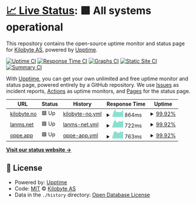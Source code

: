 # [📈 Live Status](https://kilobyteno.github.io/status.kilobyte.no): <!--live status--> **🟩 All systems operational**

This repository contains the open-source uptime monitor and status page for [Kilobyte AS](https://kilobyte.no), powered by [Upptime](https://github.com/upptime/upptime).

[![Uptime CI](https://github.com/kilobyteno/status.kilobyte.no/workflows/Uptime%20CI/badge.svg)](https://github.com/kilobyteno/status.kilobyte.no/actions?query=workflow%3A%22Uptime+CI%22)
[![Response Time CI](https://github.com/kilobyteno/status.kilobyte.no/workflows/Response%20Time%20CI/badge.svg)](https://github.com/kilobyteno/status.kilobyte.no/actions?query=workflow%3A%22Response+Time+CI%22)
[![Graphs CI](https://github.com/kilobyteno/status.kilobyte.no/workflows/Graphs%20CI/badge.svg)](https://github.com/kilobyteno/status.kilobyte.no/actions?query=workflow%3A%22Graphs+CI%22)
[![Static Site CI](https://github.com/kilobyteno/status.kilobyte.no/workflows/Static%20Site%20CI/badge.svg)](https://github.com/kilobyteno/status.kilobyte.no/actions?query=workflow%3A%22Static+Site+CI%22)
[![Summary CI](https://github.com/kilobyteno/status.kilobyte.no/workflows/Summary%20CI/badge.svg)](https://github.com/kilobyteno/status.kilobyte.no/actions?query=workflow%3A%22Summary+CI%22)

With [Upptime](https://upptime.js.org), you can get your own unlimited and free uptime monitor and status page, powered entirely by a GitHub repository. We use [Issues](https://github.com/kilobyteno/status.kilobyte.no/issues) as incident reports, [Actions](https://github.com/kilobyteno/status.kilobyte.no/actions) as uptime monitors, and [Pages](https://kilobyteno.github.io/status.kilobyte.no) for the status page.

<!--start: status pages-->
<!-- This summary is generated by Upptime (https://github.com/upptime/upptime) -->
<!-- Do not edit this manually, your changes will be overwritten -->
<!-- prettier-ignore -->
| URL | Status | History | Response Time | Uptime |
| --- | ------ | ------- | ------------- | ------ |
| <img alt="" src="https://favicons.githubusercontent.com/kilobyte.no" height="13"> [kilobyte.no](https://kilobyte.no) | 🟩 Up | [kilobyte-no.yml](https://github.com/kilobyteno/status.kilobyte.no/commits/HEAD/history/kilobyte-no.yml) | <details><summary><img alt="Response time graph" src="./graphs/kilobyte-no/response-time-week.png" height="20"> 864ms</summary><br><a href="https://status.kilobyte.no/history/kilobyte-no"><img alt="Response time 829" src="https://img.shields.io/endpoint?url=https%3A%2F%2Fraw.githubusercontent.com%2Fkilobyteno%2Fstatus.kilobyte.no%2FHEAD%2Fapi%2Fkilobyte-no%2Fresponse-time.json"></a><br><a href="https://status.kilobyte.no/history/kilobyte-no"><img alt="24-hour response time 649" src="https://img.shields.io/endpoint?url=https%3A%2F%2Fraw.githubusercontent.com%2Fkilobyteno%2Fstatus.kilobyte.no%2FHEAD%2Fapi%2Fkilobyte-no%2Fresponse-time-day.json"></a><br><a href="https://status.kilobyte.no/history/kilobyte-no"><img alt="7-day response time 864" src="https://img.shields.io/endpoint?url=https%3A%2F%2Fraw.githubusercontent.com%2Fkilobyteno%2Fstatus.kilobyte.no%2FHEAD%2Fapi%2Fkilobyte-no%2Fresponse-time-week.json"></a><br><a href="https://status.kilobyte.no/history/kilobyte-no"><img alt="30-day response time 834" src="https://img.shields.io/endpoint?url=https%3A%2F%2Fraw.githubusercontent.com%2Fkilobyteno%2Fstatus.kilobyte.no%2FHEAD%2Fapi%2Fkilobyte-no%2Fresponse-time-month.json"></a><br><a href="https://status.kilobyte.no/history/kilobyte-no"><img alt="1-year response time 829" src="https://img.shields.io/endpoint?url=https%3A%2F%2Fraw.githubusercontent.com%2Fkilobyteno%2Fstatus.kilobyte.no%2FHEAD%2Fapi%2Fkilobyte-no%2Fresponse-time-year.json"></a></details> | <details><summary><a href="https://status.kilobyte.no/history/kilobyte-no">99.92%</a></summary><a href="https://status.kilobyte.no/history/kilobyte-no"><img alt="All-time uptime 99.73%" src="https://img.shields.io/endpoint?url=https%3A%2F%2Fraw.githubusercontent.com%2Fkilobyteno%2Fstatus.kilobyte.no%2FHEAD%2Fapi%2Fkilobyte-no%2Fuptime.json"></a><br><a href="https://status.kilobyte.no/history/kilobyte-no"><img alt="24-hour uptime 100.00%" src="https://img.shields.io/endpoint?url=https%3A%2F%2Fraw.githubusercontent.com%2Fkilobyteno%2Fstatus.kilobyte.no%2FHEAD%2Fapi%2Fkilobyte-no%2Fuptime-day.json"></a><br><a href="https://status.kilobyte.no/history/kilobyte-no"><img alt="7-day uptime 99.92%" src="https://img.shields.io/endpoint?url=https%3A%2F%2Fraw.githubusercontent.com%2Fkilobyteno%2Fstatus.kilobyte.no%2FHEAD%2Fapi%2Fkilobyte-no%2Fuptime-week.json"></a><br><a href="https://status.kilobyte.no/history/kilobyte-no"><img alt="30-day uptime 99.60%" src="https://img.shields.io/endpoint?url=https%3A%2F%2Fraw.githubusercontent.com%2Fkilobyteno%2Fstatus.kilobyte.no%2FHEAD%2Fapi%2Fkilobyte-no%2Fuptime-month.json"></a><br><a href="https://status.kilobyte.no/history/kilobyte-no"><img alt="1-year uptime 99.73%" src="https://img.shields.io/endpoint?url=https%3A%2F%2Fraw.githubusercontent.com%2Fkilobyteno%2Fstatus.kilobyte.no%2FHEAD%2Fapi%2Fkilobyte-no%2Fuptime-year.json"></a></details>
| <img alt="" src="https://favicons.githubusercontent.com/lanms.net" height="13"> [lanms.net](https://lanms.net) | 🟩 Up | [lanms-net.yml](https://github.com/kilobyteno/status.kilobyte.no/commits/HEAD/history/lanms-net.yml) | <details><summary><img alt="Response time graph" src="./graphs/lanms-net/response-time-week.png" height="20"> 722ms</summary><br><a href="https://status.kilobyte.no/history/lanms-net"><img alt="Response time 743" src="https://img.shields.io/endpoint?url=https%3A%2F%2Fraw.githubusercontent.com%2Fkilobyteno%2Fstatus.kilobyte.no%2FHEAD%2Fapi%2Flanms-net%2Fresponse-time.json"></a><br><a href="https://status.kilobyte.no/history/lanms-net"><img alt="24-hour response time 523" src="https://img.shields.io/endpoint?url=https%3A%2F%2Fraw.githubusercontent.com%2Fkilobyteno%2Fstatus.kilobyte.no%2FHEAD%2Fapi%2Flanms-net%2Fresponse-time-day.json"></a><br><a href="https://status.kilobyte.no/history/lanms-net"><img alt="7-day response time 722" src="https://img.shields.io/endpoint?url=https%3A%2F%2Fraw.githubusercontent.com%2Fkilobyteno%2Fstatus.kilobyte.no%2FHEAD%2Fapi%2Flanms-net%2Fresponse-time-week.json"></a><br><a href="https://status.kilobyte.no/history/lanms-net"><img alt="30-day response time 780" src="https://img.shields.io/endpoint?url=https%3A%2F%2Fraw.githubusercontent.com%2Fkilobyteno%2Fstatus.kilobyte.no%2FHEAD%2Fapi%2Flanms-net%2Fresponse-time-month.json"></a><br><a href="https://status.kilobyte.no/history/lanms-net"><img alt="1-year response time 743" src="https://img.shields.io/endpoint?url=https%3A%2F%2Fraw.githubusercontent.com%2Fkilobyteno%2Fstatus.kilobyte.no%2FHEAD%2Fapi%2Flanms-net%2Fresponse-time-year.json"></a></details> | <details><summary><a href="https://status.kilobyte.no/history/lanms-net">99.92%</a></summary><a href="https://status.kilobyte.no/history/lanms-net"><img alt="All-time uptime 99.77%" src="https://img.shields.io/endpoint?url=https%3A%2F%2Fraw.githubusercontent.com%2Fkilobyteno%2Fstatus.kilobyte.no%2FHEAD%2Fapi%2Flanms-net%2Fuptime.json"></a><br><a href="https://status.kilobyte.no/history/lanms-net"><img alt="24-hour uptime 100.00%" src="https://img.shields.io/endpoint?url=https%3A%2F%2Fraw.githubusercontent.com%2Fkilobyteno%2Fstatus.kilobyte.no%2FHEAD%2Fapi%2Flanms-net%2Fuptime-day.json"></a><br><a href="https://status.kilobyte.no/history/lanms-net"><img alt="7-day uptime 99.92%" src="https://img.shields.io/endpoint?url=https%3A%2F%2Fraw.githubusercontent.com%2Fkilobyteno%2Fstatus.kilobyte.no%2FHEAD%2Fapi%2Flanms-net%2Fuptime-week.json"></a><br><a href="https://status.kilobyte.no/history/lanms-net"><img alt="30-day uptime 99.66%" src="https://img.shields.io/endpoint?url=https%3A%2F%2Fraw.githubusercontent.com%2Fkilobyteno%2Fstatus.kilobyte.no%2FHEAD%2Fapi%2Flanms-net%2Fuptime-month.json"></a><br><a href="https://status.kilobyte.no/history/lanms-net"><img alt="1-year uptime 99.77%" src="https://img.shields.io/endpoint?url=https%3A%2F%2Fraw.githubusercontent.com%2Fkilobyteno%2Fstatus.kilobyte.no%2FHEAD%2Fapi%2Flanms-net%2Fuptime-year.json"></a></details>
| <img alt="" src="https://favicons.githubusercontent.com/oppe.app" height="13"> [oppe.app](https://oppe.app) | 🟩 Up | [oppe-app.yml](https://github.com/kilobyteno/status.kilobyte.no/commits/HEAD/history/oppe-app.yml) | <details><summary><img alt="Response time graph" src="./graphs/oppe-app/response-time-week.png" height="20"> 763ms</summary><br><a href="https://status.kilobyte.no/history/oppe-app"><img alt="Response time 795" src="https://img.shields.io/endpoint?url=https%3A%2F%2Fraw.githubusercontent.com%2Fkilobyteno%2Fstatus.kilobyte.no%2FHEAD%2Fapi%2Foppe-app%2Fresponse-time.json"></a><br><a href="https://status.kilobyte.no/history/oppe-app"><img alt="24-hour response time 545" src="https://img.shields.io/endpoint?url=https%3A%2F%2Fraw.githubusercontent.com%2Fkilobyteno%2Fstatus.kilobyte.no%2FHEAD%2Fapi%2Foppe-app%2Fresponse-time-day.json"></a><br><a href="https://status.kilobyte.no/history/oppe-app"><img alt="7-day response time 763" src="https://img.shields.io/endpoint?url=https%3A%2F%2Fraw.githubusercontent.com%2Fkilobyteno%2Fstatus.kilobyte.no%2FHEAD%2Fapi%2Foppe-app%2Fresponse-time-week.json"></a><br><a href="https://status.kilobyte.no/history/oppe-app"><img alt="30-day response time 795" src="https://img.shields.io/endpoint?url=https%3A%2F%2Fraw.githubusercontent.com%2Fkilobyteno%2Fstatus.kilobyte.no%2FHEAD%2Fapi%2Foppe-app%2Fresponse-time-month.json"></a><br><a href="https://status.kilobyte.no/history/oppe-app"><img alt="1-year response time 795" src="https://img.shields.io/endpoint?url=https%3A%2F%2Fraw.githubusercontent.com%2Fkilobyteno%2Fstatus.kilobyte.no%2FHEAD%2Fapi%2Foppe-app%2Fresponse-time-year.json"></a></details> | <details><summary><a href="https://status.kilobyte.no/history/oppe-app">99.92%</a></summary><a href="https://status.kilobyte.no/history/oppe-app"><img alt="All-time uptime 99.63%" src="https://img.shields.io/endpoint?url=https%3A%2F%2Fraw.githubusercontent.com%2Fkilobyteno%2Fstatus.kilobyte.no%2FHEAD%2Fapi%2Foppe-app%2Fuptime.json"></a><br><a href="https://status.kilobyte.no/history/oppe-app"><img alt="24-hour uptime 100.00%" src="https://img.shields.io/endpoint?url=https%3A%2F%2Fraw.githubusercontent.com%2Fkilobyteno%2Fstatus.kilobyte.no%2FHEAD%2Fapi%2Foppe-app%2Fuptime-day.json"></a><br><a href="https://status.kilobyte.no/history/oppe-app"><img alt="7-day uptime 99.92%" src="https://img.shields.io/endpoint?url=https%3A%2F%2Fraw.githubusercontent.com%2Fkilobyteno%2Fstatus.kilobyte.no%2FHEAD%2Fapi%2Foppe-app%2Fuptime-week.json"></a><br><a href="https://status.kilobyte.no/history/oppe-app"><img alt="30-day uptime 99.63%" src="https://img.shields.io/endpoint?url=https%3A%2F%2Fraw.githubusercontent.com%2Fkilobyteno%2Fstatus.kilobyte.no%2FHEAD%2Fapi%2Foppe-app%2Fuptime-month.json"></a><br><a href="https://status.kilobyte.no/history/oppe-app"><img alt="1-year uptime 99.63%" src="https://img.shields.io/endpoint?url=https%3A%2F%2Fraw.githubusercontent.com%2Fkilobyteno%2Fstatus.kilobyte.no%2FHEAD%2Fapi%2Foppe-app%2Fuptime-year.json"></a></details>

<!--end: status pages-->

[**Visit our status website →**](https://kilobyteno.github.io/status.kilobyte.no)

## 📄 License

- Powered by: [Upptime](https://github.com/upptime/upptime)
- Code: [MIT](./LICENSE) © [Kilobyte AS](https://kilobyte.no)
- Data in the `./history` directory: [Open Database License](https://opendatacommons.org/licenses/odbl/1-0/)
